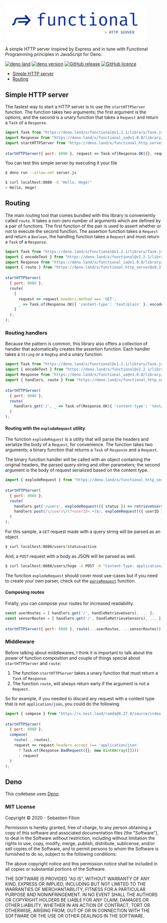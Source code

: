 <img src="./.github/fl-word_art-http_server-reverse.svg" alt="Functional Core" width="450" />

A simple HTTP server inspired by Express and in tune with Functional Programming principles in JavaScript for Deno.  

[![deno land](http://img.shields.io/badge/available%20on-deno.land/x-lightgrey.svg?logo=deno&labelColor=black)](https://github.com/sebastienfilion/functional-http-server@v0.3.0)
[![deno version](https://img.shields.io/badge/deno-^1.4.6-lightgrey?logo=deno)](https://github.com/denoland/deno)
[![GitHub release](https://img.shields.io/github/v/release/sebastienfilion/functional)](https://github.com/sebastienfilion/functional-http-server/releases)
[![GitHub licence](https://img.shields.io/github/license/sebastienfilion/functional)](https://github.com/sebastienfilion/functional-http-server/blob/v0.1.1/LICENSE)

  * [Simple HTTP server](#simple-http-server)
  * [Routing](#routing)

## Simple HTTP server

The fastest way to start a HTTP server is to use the `startHTTPServer` function.
The function takes two arguments; the first argument is the options, and the second is a unary
function that takes a `Request` and return a `Task` of a `Response`.

```js
import Task from "https://deno.land/x/functional@v1.2.1/library/Task.js";
import Response from "https://deno.land/x/functional_io@v1.0.0/library/Response.js";
import startHTTPServer from "https://deno.land/x/functional_http_server@v0.3.0/library/server.js";

startHTTPServer({ port: 8080 }, request => Task.of(Response.OK({}, request.raw)));
```

You can test this simple server by executing it your file

```bash
$ deno run --allow-net server.js
```

```bash
$ curl localhost:8080 -d "Hello, Hoge!"
> Hello, Hoge!
```

## Routing

The main routing tool that comes bundled with this library is conveniently called `route`.
It takes a non-zero number of arguments which are defined by a pair of functions.
The first function of the pair is used to assert whether or not to execute the second function.
The assertion function takes a `Request` and return a `Boolean`, the handling function takes a `Request` and
must return a `Task` of a `Response`.

```js
import Task from "https://deno.land/x/functional@v1.2.1/library/Task.js";
import { encodeText } from "https://deno.land/x/functional@v1.2.1/library/utilities.js";
import Response from "https://deno.land/x/functional_io@v1.0.0/library/Response.js";
import { route } from "https://deno.land/x/functional_http_server@v0.3.0/library/route.js";

startHTTPServer(
  { port: 8080 },
  route(
    [
      request => request.headers.method === 'GET',
      _ => Task.of(Response.OK({ 'content-type': 'text/plain' }, encodeText("Hello, Hoge!")))
    ]
  );
);
```

### Routing handlers

Because the pattern is common, this library also offers a collection of handler that automatically creates
the assertion function. Each handler takes a `String` or a `RegExp` and a unary function.

```js
import Task from "https://deno.land/x/functional@v1.2.1/library/Task.js";
import { encodeText } from "https://deno.land/x/functional@v1.2.1/library/utilities.js";
import Response from "https://deno.land/x/functional_io@v1.0.0/library/Response.js";
import { handlers, route } from "https://deno.land/x/functional_http_server@v0.3.0/library/route.js";

startHTTPServer(
  { port: 8080 },
  route(
    handlers.get('/', _ => Task.of(Response.OK({ 'content-type': 'text/plain' }, encodeText("Hello, Hoge!"))))
  )
);
```

#### Routing with the `explodeRequest` utility

The function `explodeRequest` is a utility that will parse the headers and serialize the body of a `Request`, for
convenience. The function takes two arguments; a binary function that returns a `Task` of `Response` and a `Request`.

The binary function handler will be called with an object containing the original headers, the parsed query string
and other parameters; the second argument is the body of request serialized based on the content type.

```js
import { explodeRequest } from "https://deno.land/x/functional_http_server@v0.3.0/library/utilities.js";

startHTTPServer(
  { port: 8080 },
  route(
    handlers.get('/users', explodeRequest(({ status }) => retrieveUsers({ filters: { status } }))),
    handlers.post(/\/users\/(?<userID>.+)$/, explodeRequest(({ userID }, { data: user }) => updateUser(userID, user)))
  )
);
```

For this sample, a `GET` request made with a query string will be parsed as an object.

```bash
$ curl localhost:8080/users?status=active
```

And, a `POST` request with a body as JSON will be parsed as well.

```bash
$ curl localhost:8080/users/hoge -X POST -H "Content-Type: application/json" -d "{\"data\":{\"fullName\":\"Hoge\"}}"
```

 The function `explodeRequest` should cover most use-cases but if you need to create your own parser, check out the
 [`parseRequest`](#parsing-requests) function.

#### Composing routes

Finally, you can compose your routes for increased readability.

```js
const userRoutes = [ handlers.get('/', handleRetrieveUsers), ... ];
const sensorRoutes = [ handlers.get('/', handleRetrieveSensors), ... ];

startHTTPServer({ port: 8080 }, route(...userRoutes, ...sensorRoutes));
```

### Middleware

Before talking about middlewares, I think it is important to talk about the power of function composition and couple of
things special about `startHTTPServer` and `route`:

  1. The function `startHTTPServer` takes a unary function that must return a `Task` of `Response`.
  2. The function `route`, will always return early if the argument is not a `Request`.

So for example, if you needed to discard any request with a content type that is not `application/json`, you could
do the following.

```js
import { compose } from "https://x.nest.land/ramda@0.27.0/source/index.js";

startHTTPServer(
  { port: 8080 },
  compose(
    route(...routes),
    request => request.headers.accept !== 'application/json'
      ? Task.of(Response.BadRequest({}, new Uint8Array([])))
      : request
  )
);
```


## Deno

This codebase uses [Deno](https://deno.land/#installation).

### MIT License

Copyright © 2020 - Sebastien Filion

Permission is hereby granted, free of charge, to any person obtaining a copy
of this software and associated documentation files (the "Software"), to deal
in the Software without restriction, including without limitation the rights
to use, copy, modify, merge, publish, distribute, sublicense, and/or sell
copies of the Software, and to permit persons to whom the Software is
furnished to do so, subject to the following conditions:

The above copyright notice and this permission notice shall be included in all
copies or substantial portions of the Software.

THE SOFTWARE IS PROVIDED "AS IS", WITHOUT WARRANTY OF ANY KIND, EXPRESS OR
IMPLIED, INCLUDING BUT NOT LIMITED TO THE WARRANTIES OF MERCHANTABILITY,
FITNESS FOR A PARTICULAR PURPOSE AND NONINFRINGEMENT. IN NO EVENT SHALL THE
AUTHORS OR COPYRIGHT HOLDERS BE LIABLE FOR ANY CLAIM, DAMAGES OR OTHER
LIABILITY, WHETHER IN AN ACTION OF CONTRACT, TORT OR OTHERWISE, ARISING FROM,
OUT OF OR IN CONNECTION WITH THE SOFTWARE OR THE USE OR OTHER DEALINGS IN THE
SOFTWARE.
